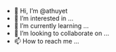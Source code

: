 - 👋 Hi, I’m @athuyet
- 👀 I’m interested in ...
- 🌱 I’m currently learning ...
- 💞️ I’m looking to collaborate on ...
- 📫 How to reach me ...

<!---
athuyet/athuyet is a ✨ special ✨ repository because its `README.md` (this file) appears on your GitHub profile.
You can click the Preview link to take a look at your changes.
--->
